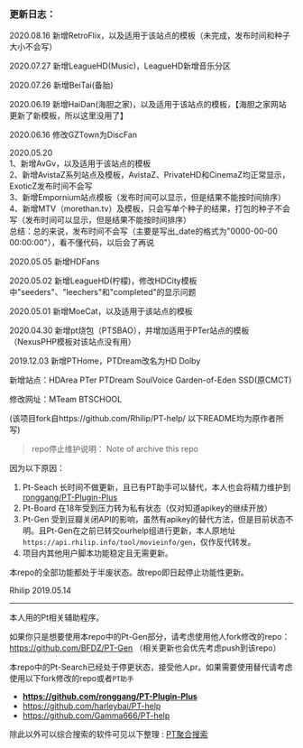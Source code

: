 ### 更新日志：

2020.08.16 新增RetroFlix，以及适用于该站点的模板（未完成，发布时间和种子大小不会写）

2020.07.27 新增LeagueHD(Music)，LeagueHD新增音乐分区

2020.07.26 新增BeiTai(备胎)

2020.06.19 新增HaiDan(海胆之家)，以及适用于该站点的模板，【海胆之家网站更新了新模板，所以这里没用了】

2020.06.16 修改GZTown为DiscFan 

2020.05.20  
1、新增AvGv，以及适用于该站点的模板  
2、新增AvistaZ系列站点及模板，AvistaZ、PrivateHD和CinemaZ均正常显示，ExoticZ发布时间不会写  
3、新增Empornium站点模板（发布时间可以显示，但是结果不能按时间排序）  
4、新增MTV（morethan.tv）及模板，只会写单个种子的结果，打包的种子不会写（发布时间可以显示，但是结果不能按时间排序）  
总结：总的来说，发布时间不会写（主要是写出_date的格式为"0000-00-00 00:00:00"），看不懂代码，以后会了再说  

2020.05.05 新增HDFans

2020.05.02 新增LeagueHD(柠檬)，修改HDCity模板中"seeders"、"leechers"和"completed"的显示问题

2020.05.01 新增MoeCat，以及适用于该站点的模板

2020.04.30 新增pt烧包（PTSBAO），并增加适用于PTer站点的模板（NexusPHP模板对该站点没有用）

2019.12.03 新增PTHome，PTDream改名为HD Dolby

新增站点：HDArea PTer PTDream SoulVoice Garden-of-Eden SSD(原CMCT)

修改网址：MTeam BTSCHOOL



(该项目fork自https://github.com/Rhilip/PT-help/ 以下README均为原作者所写)

> repo停止维护说明： Note of archive this repo

因为以下原因：

1. Pt-Seach 长时间不做更新，且已有PT助手可以替代，本人也会将精力维护到 [ronggang/PT-Plugin-Plus](https://github.com/ronggang/PT-Plugin-Plus)
2. Pt-Board 在18年受到压力转为私有状态（仅对知道apikey的继续开放）
3. Pt-Gen 受到豆瓣关闭API的影响，虽然有apikey的替代方法，但是目前状态不明。且Pt-Gen在之前已转交ourhelp组进行更新，本人原地址`https://api.rhilip.info/tool/movieinfo/gen`，仅作反代转发。
4. 项目内其他用户脚本功能稳定且无需更新。

本repo的全部功能都处于半废状态。故repo即日起停止功能性更新。

Rhilip
2019.05.14

--------------------

本人用的Pt相关辅助程序。

如果你只是想要使用本repo中的Pt-Gen部分，请考虑使用他人fork修改的repo：
https://github.com/BFDZ/PT-Gen （相关更新也会优先考虑push到该repo）

本repo中的Pt-Search已经处于停更状态，接受他人pr。如果需要使用替代请考虑使用以下fork修改的repo或者`PT助手`
 - **https://github.com/ronggang/PT-Plugin-Plus**
 - https://github.com/harleybai/PT-help
 - https://github.com/Gamma666/PT-help
 
除此以外可以综合搜索的软件可见以下整理 : [PT聚合搜索](https://github.com/ylxb2016/PT-help#pt%E8%81%9A%E5%90%88%E6%90%9C%E7%B4%A2)
